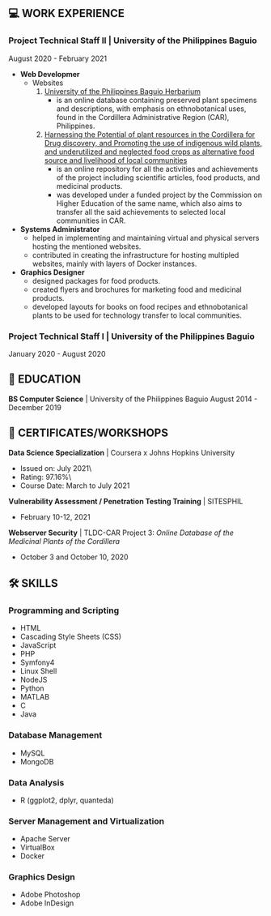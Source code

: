 ## 💻 WORK EXPERIENCE
### **Project Technical Staff II** | University of the Philippines Baguio
August 2020 - February 2021
* **Web Developmer**
  - Websites
    1. [University of the Philippines Baguio Herbarium](https://herbarium.upb.edu.ph/)
       - is an online database containing preserved plant specimens and descriptions, with emphasis on ethnobotanical uses, found in the Cordillera Administrative Region (CAR), Philippines.
    2. [Harnessing the Potential of plant resources in the Cordillera for Drug discovery, and Promoting the use of indigenous wild plants, and underutilized and neglected food crops as alternative food source and livelihood of local communities](https://upbaguiochedcar.upb.edu.ph/)
       - is an online repository for all the activities and achievements of the project including scientific articles, food products, and medicinal products. 
       - was developed under a funded project by the Commission on Higher Education of the same name, which also aims to transfer all the said achievements to selected local communities in CAR.  
* **Systems Administrator**
  - helped in implementing and maintaining virtual and physical servers hosting the mentioned websites.
  - contributed in creating the infrastructure for hosting multipled websites, mainly with layers of Docker instances.
* **Graphics Designer**
  - designed packages for food products.
  - created flyers and brochures for marketing food and medicinal products.
  - developed layouts for books on food recipes and ethnobotanical plants to be used for technology transfer to local communities.

### **Project Technical Staff I** | University of the Philippines Baguio
January 2020 - August 2020

## 📖 EDUCATION
**BS Computer Science** | University of the Philippines Baguio
August 2014 - December 2019

## 📄 CERTIFICATES/WORKSHOPS
**Data Science Specialization** | Coursera x Johns Hopkins University
  - Issued on: July 2021\
  - Rating: 97.16%\
  - Course Date: March to July 2021
  
**Vulnerability Assessment / Penetration Testing Training** | SITESPHIL
  - February 10-12, 2021

**Webserver Security** | TLDC-CAR Project 3: *Online Database of the Medicinal Plants of the Cordillera*
  - October 3 and October 10, 2020

## 🛠️ SKILLS
### Programming and Scripting
- HTML
- Cascading Style Sheets (CSS)
- JavaScript
- PHP
- Symfony4
- Linux Shell
- NodeJS
- Python
- MATLAB
- C
- Java

### Database Management
- MySQL
- MongoDB

### Data Analysis
- R (ggplot2, dplyr, quanteda)

### Server Management and Virtualization
- Apache Server
- VirtualBox
- Docker

### Graphics Design
- Adobe Photoshop
- Adobe InDesign
